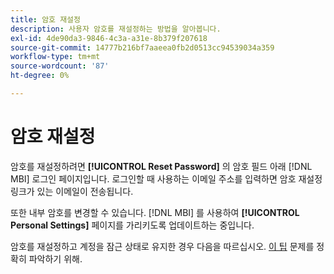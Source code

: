 ```yaml
---
title: 암호 재설정
description: 사용자 암호를 재설정하는 방법을 알아봅니다.
exl-id: 4de90da3-9846-4c3a-a31e-8b379f207618
source-git-commit: 14777b216bf7aaeea0fb2d0513cc94539034a359
workflow-type: tm+mt
source-wordcount: '87'
ht-degree: 0%

---
```


# 암호 재설정

암호를 재설정하려면 **[!UICONTROL Reset Password]** 의 암호 필드 아래 [!DNL MBI] 로그인 페이지입니다. 로그인할 때 사용하는 이메일 주소를 입력하면 암호 재설정 링크가 있는 이메일이 전송됩니다.

또한 내부 암호를 변경할 수 있습니다. [!DNL MBI] 를 사용하여 **[!UICONTROL Personal Settings]** 페이지를 가리키도록 업데이트하는 중입니다.

암호를 재설정하고 계정을 잠근 상태로 유지한 경우 다음을 따르십시오. [이 팁](https://experienceleague.adobe.com/docs/commerce-knowledge-base/kb/troubleshooting/miscellaneous/troubleshooting-mbi-account-lockout.html?lang=en) 문제를 정확히 파악하기 위해.
